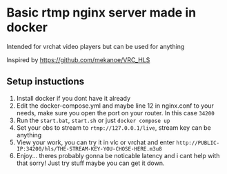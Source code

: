 # Basic rtmp nginx server made in docker

Intended for vrchat video players but can be used for anything

Inspired by https://github.com/mekanoe/VRC_HLS

## Setup instuctions
1. Install docker if you dont have it already
2. Edit the docker-compose.yml and maybe line 12 in nginx.conf to your needs, make sure you open the port on your router. In this case ``34200``
3. Run the ``start.bat``, ``start.sh`` or just ``docker compose up``
4. Set your obs to stream to ``rtmp://127.0.0.1/live``, stream key can be anything
5. View your work, you can try it in vlc or vrchat and enter ``http://PUBLIC-IP:34200/hls/THE-STREAM-KEY-YOU-CHOSE-HERE.m3u8``
6. Enjoy... theres probably gonna be noticable latency and i cant help with that sorry! Just try stuff maybe you can get it down.
